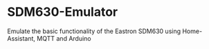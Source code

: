 # SDM630-Emulator
Emulate the basic functionality of the Eastron SDM630 using Home-Assistant, MQTT and Arduino

